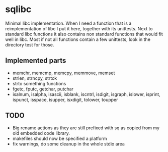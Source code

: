 # sqlibc
Minimal libc implementation. When I need a function that is a reimplementation of libc I put it here, together with its unittests. Next to standard libc functions it also contains non standard functions that would fit well in libc. Most if not all functions contain a few unittests, look in the directory test for those.
## Implemented parts
* memchr, memcmp, memcpy, memmove, memset
* strlen, strncpy, strtok
* strto something functions
* fgetc, fputc, getchar, putchar
* isalnum, isalpha, isascii, isblank, iscntrl, isdigit, isgraph, islower, isprint, ispunct, isspace, isupper, isxdigit, tolower, toupper
## TODO
* Big rename actions as they are still prefixed with sq as copied from my old embedded code library.
* makefiles should now be specified a platform
* fix warnings, do some cleanup in the whole stdio area

